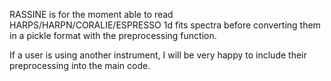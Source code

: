 RASSINE is for the moment able to read HARPS/HARPN/CORALIE/ESPRESSO 1d fits spectra before
converting them in a pickle format with the preprocessing function. 

If a user is using another instrument, I will be very happy to include their
preprocessing into the main code.
